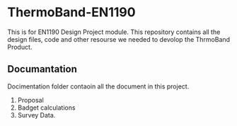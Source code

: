 # ThermoBand-EN1190
This is for EN1190 Design Project module. This repository contains all the design files, code and other resourse we needed to devolop the ThrmoBand Product.
## Documantation
Docimentation folder contaoin all the document in this project.
1. Proposal
2. Badget calculations
3. Survey Data.